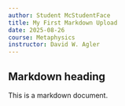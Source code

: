 ```yaml
---
author: Student McStudentFace
title: My First Markdown Upload
date: 2025-08-26
course: Metaphysics
instructor: David W. Agler
---
```


## Markdown heading

This is a markdown document.
